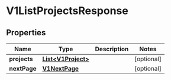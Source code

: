

# V1ListProjectsResponse


## Properties

Name | Type | Description | Notes
------------ | ------------- | ------------- | -------------
**projects** | [**List&lt;V1Project&gt;**](V1Project.md) |  |  [optional]
**nextPage** | [**V1NextPage**](V1NextPage.md) |  |  [optional]



